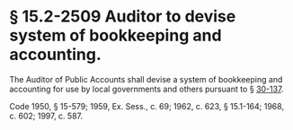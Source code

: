 # § 15.2-2509 Auditor to devise system of bookkeeping and accounting.

<p>The Auditor of Public Accounts shall devise a system of bookkeeping and accounting for use by local governments and others pursuant to § <a href='http://law.lis.virginia.gov/vacode/30-137/'>30-137</a>.</p><p>Code 1950, § 15-579; 1959, Ex. Sess., c. 69; 1962, c. 623, § 15.1-164; 1968, c. 602; 1997, c. 587.</p>